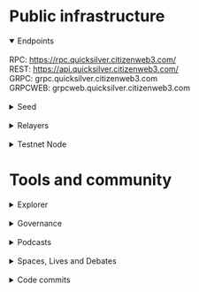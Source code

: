 # Public infrastructure 

<details open>
  <summary>Endpoints</summary>
  <br>
  RPC: <a href="https://rpc.quicksilver.citizenweb3.com/">https://rpc.quicksilver.citizenweb3.com/</a><br>
  REST: <a href="https://api.quicksilver.citizenweb3.com/">https://api.quicksilver.citizenweb3.com/</a><br>
  GRPC: <span title="GRPC" class="text-nowrap text-base text-primary hover:font-semibold cursor-pointer" text="grpc.quicksilver.citizenweb3.com">grpc.quicksilver.citizenweb3.com</span><br>
  GRPCWEB: <span title="GRPCWEB" class="text-nowrap text-base text-primary hover:font-semibold cursor-pointer" text="grpcweb.quicksilver.citizenweb3.com">grpcweb.quicksilver.citizenweb3.com</span>
</details>
<br>
<details>
  <summary>Seed</summary>
719ddc260d5bbd17a7c6ed4219bdbad60d423d96@mainnet.seednode.citizenweb3.com:28656
</details>
<br>
<details>
  <summary>Relayers</summary>
</details>
<br>
<details>
  <summary>Testnet Node</summary>
  <a href="https://staking.citizenweb3.com/chains/quicksilvertestnet">Testnet Validator + Peers + Endpoints</a>
</details>

# Tools and community

<details>
  <summary>Explorer</summary>
  <a href="https://validatorinfo.com/networks">Validator Info</a><br>
</details>
<br>
<details>
  <summary>Governance</summary>
  <a href="https://quicksilver.explorers.guru/account/quick1m77eksxfz9q50qejnqf720sns7q0xtx8rn9gzf#:~:text=Rewards-,Votes,-Hash">Voting History</a><br>
</details>
<br>
<details>
  <summary>Podcasts</summary>
  <a href="https://www.citizenweb3.com/vishmodali">Liquid Staking, Privacy and Revolutionizing Money with Vish Modali</a><br>
  <a href="https://www.citizenweb3.com/quicksilver">Capital Efficiency, Staking and DeFi with Joe Bowman</a><br>
</details>
<br>
<details>
  <summary>Spaces, Lives and Debates</summary>
  <a href="https://www.youtube.com/watch?v=IuYFNmK0ZxY">Liquid Staking</a><br>
</details>
<br>
<details>
  <summary>Code commits</summary>
  <a href="https://github.com/quicksilver-zone/quicksilver/pull/1804">Update Ledger Libraries</a><br>
</details>